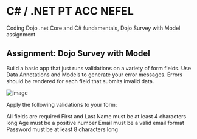# C# / .NET PT ACC NEFEL

Coding Dojo .net Core and C# fundamentals, Dojo Survey with Model assignment

## Assignment: Dojo Survey with Model

Build a basic app that just runs validations on a variety of form fields. Use Data Annotations and Models to generate your error messages. 
Errors should be rendered for each field that submits invalid data.

![image](https://github.com/MradGhassen/.Net-C-/assets/135726295/90ce9472-cd29-42fd-b8f6-e5123bde9d12)

Apply the following validations to your form:

All fields are required
First and Last Name must be at least 4 characters long
Age must be a positive number
Email must be a valid email format
Password must be at least 8 characters long
